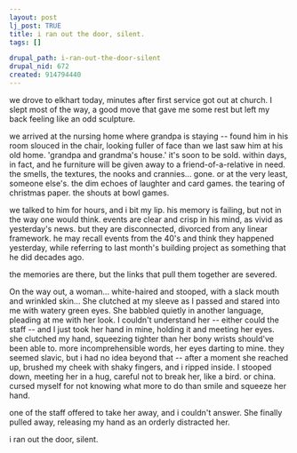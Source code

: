 ```yaml
--- 
layout: post
lj_post: TRUE
title: i ran out the door, silent.
tags: []

drupal_path: i-ran-out-the-door-silent
drupal_nid: 672
created: 914794440
---
```

we drove to elkhart today, minutes after first service got out at church. I slept most of the way, a good move that gave me some rest but left my back feeling like an odd sculpture.

we arrived at the nursing home where grandpa is staying -- found him in his room slouced in the chair, looking fuller of face than we last saw him at his old home. 'grandpa and grandma's house.' it's soon to be sold. within days, in fact, and he furniture will be given away to a friend-of-a-relative in need. the smells, the textures, the nooks and crannies... gone. or at the very least, someone else's. the dim echoes of laughter and card games. the tearing of christmas paper. the shouts at bowl games.

we talked to him for hours, and i bit my lip. his memory is failing, but not in the way one would think. events are clear and crisp in his mind, as vivid as yesterday's news. but they are disconnected, divorced from any linear framework. he may recall events from the 40's and think they happened yesterday, while referring to last month's building project as something that he did decades ago.

the memories are there, but the links that pull them together are severed.

On the way out, a woman... white-haired and stooped, with a slack mouth and wrinkled skin... She clutched at my sleeve as I passed and stared into me with watery green eyes. She babbled quietly in another language, pleading at me with her look. I couldn't understand her -- either could the staff -- and I just took her hand in mine, holding it and meeting her eyes. she clutched my hand, squeezing tighter than her bony wrists should've been able to. more incomprehensible words, her eyes darting to mine. they seemed slavic, but i had no idea beyond that -- after a moment she reached up, brushed my cheek with shaky fingers, and i ripped inside. I stooped down, meeting her in a hug, careful not to break her, like a bird. or china. cursed myself for not knowing what more to do than smile and squeeze her hand.

one of the staff offered to take her away, and i couldn't answer. She finally pulled away, releasing my hand as an orderly distracted her.

i ran out the door, silent.
